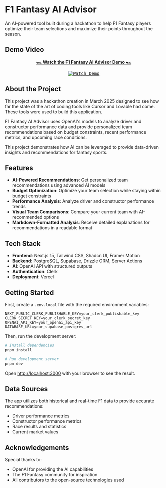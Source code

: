 # F1 Fantasy AI Advisor

An AI-powered tool built during a hackathon to help F1 Fantasy players optimize their team selections and maximize their points throughout the season.

## Demo Video

<div align="center">
  <p>
    <strong>
      <a href="https://www.loom.com/share/44537b7266a54be0a5488608fc1b5282?sid=1a060bb4-610f-487c-9cd5-79afdc995a79">
        🏎️ Watch the F1 Fantasy AI Advisor Demo 🏎️
      </a>
    </strong>
  </p>
  <p>
    <kbd>
      <a href="https://www.loom.com/share/44537b7266a54be0a5488608fc1b5282?sid=1a060bb4-610f-487c-9cd5-79afdc995a79">
        <img src="https://img.shields.io/badge/Watch_Demo-FF1E00?style=for-the-badge&logo=formula1&logoColor=white" alt="Watch Demo" />
      </a>
    </kbd>
  </p>
</div>

## About the Project

This project was a hackathon creation in March 2025 designed to see how far the state of the art of coding tools like Cursor and Lovable had come. These tools were used to build this application.

F1 Fantasy AI Advisor uses OpenAI's models to analyze driver and constructor performance data and provide personalized team recommendations based on budget constraints, recent performance metrics, and upcoming race conditions.

This project demonstrates how AI can be leveraged to provide data-driven insights and recommendations for fantasy sports.

## Features

- **AI-Powered Recommendations**: Get personalized team recommendations using advanced AI models
- **Budget Optimization**: Optimize your team selection while staying within budget constraints
- **Performance Analysis**: Analyze driver and constructor performance trends
- **Visual Team Comparisons**: Compare your current team with AI-recommended options
- **Markdown-Formatted Analysis**: Receive detailed explanations for recommendations in a readable format

## Tech Stack

- **Frontend**: Next.js 15, Tailwind CSS, Shadcn UI, Framer Motion
- **Backend**: PostgreSQL, Supabase, Drizzle ORM, Server Actions
- **AI**: OpenAI API with structured outputs
- **Authentication**: Clerk
- **Deployment**: Vercel

## Getting Started

First, create a `.env.local` file with the required environment variables:

```
NEXT_PUBLIC_CLERK_PUBLISHABLE_KEY=your_clerk_publishable_key
CLERK_SECRET_KEY=your_clerk_secret_key
OPENAI_API_KEY=your_openai_api_key
DATABASE_URL=your_supabase_postgres_url
```

Then, run the development server:

```bash
# Install dependencies
pnpm install

# Run development server
pnpm dev
```

Open [http://localhost:3000](http://localhost:3000) with your browser to see the result.

## Data Sources

The app utilizes both historical and real-time F1 data to provide accurate recommendations:

- Driver performance metrics
- Constructor performance metrics
- Race results and statistics
- Current market values



## Acknowledgements

Special thanks to:

- OpenAI for providing the AI capabilities
- The F1 Fantasy community for inspiration
- All contributors to the open-source technologies used

